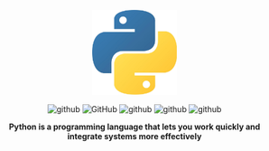 <p align="center"><img width="150" src="README.assets/python_logo.jpg"></p>

<p align="center">
  <a><img src="https://img.shields.io/badge/version - python 3.7-red.svg" alt="github"></a>
  <a><img src="https://img.shields.io/badge/ide-pycharm - yellowgreen.svg" alt="GitHub"></a>
  <a><img src="https://img.shields.io/badge/features - Beautiful | Explicit | Simple | Readability | Flat -7ab.svg" alt="github"></a>
  <a><img src="https://img.shields.io/badge/vcs - Git-5cd" alt="github"></a>
  <a><img src="https://visitor-badge.glitch.me/badge?page_id=Jia-Jingnan.Jia-Jingnan" alt="github"></a>  
</p>

<p align="center"><b>Python is a programming language that lets you work quickly
and integrate systems more effectively</b></p>

